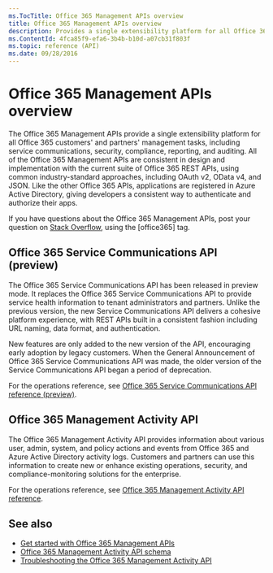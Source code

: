 ```yaml
---
ms.TocTitle: Office 365 Management APIs overview
title: Office 365 Management APIs overview
description: Provides a single extensibility platform for all Office 365 customers' and partners' management tasks, including service communications, security, compliance, reporting, and auditing.
ms.ContentId: 4fca85f9-efa6-3b4b-b10d-a07cb31f803f
ms.topic: reference (API)
ms.date: 09/28/2016
---
```


# Office 365 Management APIs overview

The Office 365 Management APIs provide a single extensibility platform for all Office 365 customers' and partners' management tasks, including service communications, security, compliance, reporting, and auditing. All of the Office 365 Management APIs are consistent in design and implementation with the current suite of Office 365 REST APIs, using common industry-standard approaches, including OAuth v2, OData v4, and JSON. Like the other Office 365 APIs, applications are registered in Azure Active Directory, giving developers a consistent way to authenticate and authorize their apps.

If you have questions about the Office 365 Management APIs, post your question on [Stack Overflow](http://stackoverflow.com/tags/office365), using the [office365] tag.

## Office 365 Service Communications API (preview)

The Office 365 Service Communications API has been released in preview mode. It replaces the Office 365 Service Communications API to provide service health information to tenant administrators and partners. Unlike the previous version, the new Service Communications API delivers a cohesive platform experience, with REST APIs built in a consistent fashion including URL naming, data format, and authentication.

New features are only added to the new version of the API, encouraging early adoption by legacy customers. When the General Announcement of Office 365 Service Communications API was made, the older version of the Service Communications API began a period of deprecation. 

For the operations reference, see [Office 365 Service Communications API reference (preview)](office-365-service-communications-api-reference.md).


## Office 365 Management Activity API

The Office 365 Management Activity API provides information about various user, admin, system, and policy actions and events from Office 365 and Azure Active Directory activity logs. Customers and partners can use this information to create new or enhance existing operations, security, and compliance-monitoring solutions for the enterprise. 

For the operations reference, see [Office 365 Management Activity API reference](office-365-management-activity-api-reference.md).

## See also

- [Get started with Office 365 Management APIs](get-started-with-office-365-management-apis.md)
- [Office 365 Management Activity API schema](office-365-management-activity-api-schema.md)
- [Troubleshooting the Office 365 Management Activity API](troubleshooting-the-office-365-management-activity-ap.md)

